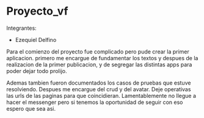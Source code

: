 # Proyecto_vf

Integrantes:
- Ezequiel Delfino


Para el comienzo del proyecto fue complicado pero pude crear la primer aplicacion.
primero me encargue de fundamentar los textos y despues de la realizacion de la primer publicacion,
y de segregar las distintas apps para poder dejar todo prolijo.

Ademas tambien fueron documentados los casos de pruebas que estuve
resolviendo. Despues me encargue del crud y del avatar. Deje operativas
las urls de las paginas para que coincidieran. Lamentablemente no llegue a hacer el messenger
pero si tenemos la oportunidad de seguir con eso espero que sea asi. 
